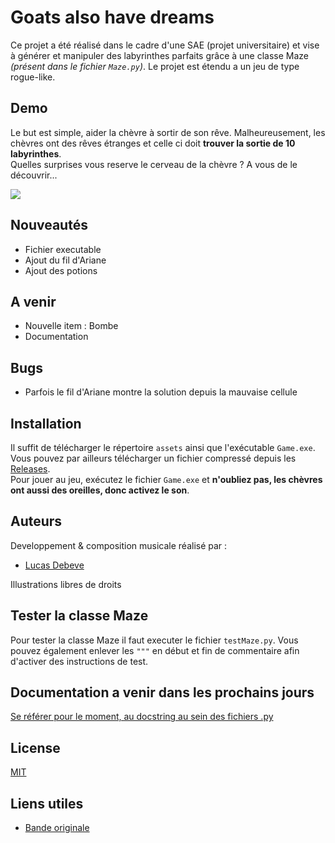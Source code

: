 # Goats also have dreams

Ce projet a été réalisé dans le cadre d'une SAE (projet universitaire) et vise à générer et manipuler des labyrinthes parfaits grâce à une classe Maze *(présent dans le fichier `Maze.py`)*. Le projet est étendu a un jeu de type rogue-like.


## Demo

Le but est simple, aider la chèvre à sortir de son rêve. Malheureusement, les chèvres ont des rêves étranges et celle ci doit **trouver la sortie de 10 labyrinthes**.  
Quelles surprises vous reserve le cerveau de la chèvre ? A vous de le découvrir...   

![](https://iut-info.univ-reims.fr/gitlab/debe0033/sae-maze/-/raw/main/demo/demo.gif)

## Nouveautés

- Fichier executable
- Ajout du fil d'Ariane
- Ajout des potions

## A venir
- Nouvelle item : Bombe
- Documentation

## Bugs
- Parfois le fil d'Ariane montre la solution depuis la mauvaise cellule

## Installation 

Il suffit de télécharger le répertoire `assets` ainsi que l'exécutable `Game.exe`. Vous pouvez par ailleurs  télécharger un fichier compressé depuis les [Releases](https://iut-info.univ-reims.fr/gitlab/debe0033/sae-maze/-/releases).  
Pour jouer au jeu, exécutez le fichier `Game.exe` et **n'oubliez pas, les chèvres ont aussi des oreilles, donc activez le son**.



## Auteurs
Developpement & composition musicale réalisé par :  
- [Lucas Debeve](https://iut-info.univ-reims.fr/gitlab/debe0033)

Illustrations libres de droits

## Tester la classe Maze

Pour tester la classe Maze il faut executer le fichier `testMaze.py`. Vous pouvez également enlever les `"""` en début et fin de commentaire afin d'activer des instructions de test.



## Documentation a venir dans les prochains jours

[Se référer pour le moment, au docstring au sein des fichiers .py]()


## License

[MIT](https://choosealicense.com/licenses/mit/)

## Liens utiles

- [Bande originale](https://soundcloud.com/lucas-debeve/goats-also-have-dreams?si=1c1970508c9b438bb9a6f43457df9520&utm_source=clipboard&utm_medium=text&utm_campaign=social_sharing)
 
